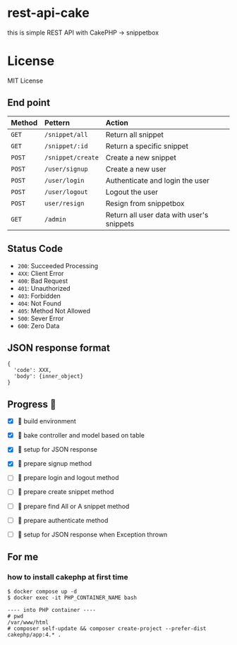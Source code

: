 # rest-api-cake
this is simple REST API with CakePHP -> snippetbox  

# License
MIT License



## End point
| Method | Pettern           | Action                                    |
|:-------|:------------------|:------------------------------------------|
| `GET`  | `/snippet/all`    | Return all snippet                        |
| `GET`  | `/snippet/:id`    | Return a specific snippet                 |
| `POST` | `/snippet/create` | Create a new snippet                      |
| `POST` | `/user/signup`    | Create a new user                         |
| `POST` | `/user/login`     | Authenticate and login the user           |
| `POST` | `/user/logout`    | Logout the user                           |
| `POST` | `user/resign`     | Resign from snippetbox                    |                                          |
| `GET`  | `/admin`          | Return all user data with user's snippets |


## Status Code

- `200`: Succeeded Processing
- `4XX`: Client Error
- `400`: Bad Request
- `401`: Unauthorized
- `403`: Forbidden
- `404`: Not Found
- `405`: Method Not Allowed
- `500`: Sever Error
- `600`: Zero Data


## JSON response format
```
{
  'code': XXX,
  'body': {inner_object}
}
```


## Progress :gorilla:
- [x] :gorilla: build environment
- [x] :gorilla: bake controller and model based on table 
- [x] :gorilla: setup for JSON response
- [x] :gorilla: prepare signup method
- [ ] :gorilla: prepare login and logout method
- [ ] :gorilla: prepare create snippet method
- [ ] :gorilla: prepare find All or A snippet method
- [ ] :gorilla: prepare authenticate method
- [ ] :gorilla: setup for JSON response when Exception thrown



## For me
### how to install cakephp at first time 
```
$ docker compose up -d
$ docker exec -it PHP_CONTAINER_NAME bash

---- into PHP container ----
# pwd
/var/www/html
# composer self-update && composer create-project --prefer-dist cakephp/app:4.* .
```
